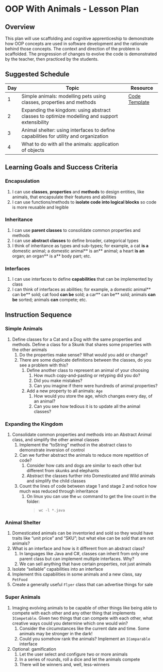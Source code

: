 # OOP With Animals - Lesson Plan

## Overview

This plan will use scaffolding and cognitive apprenticeship to demonstrate how OOP concepts are used in software development and the rationale behind those concepts. The context and direction of the problem is scaffolded. The progression of changes to evolve the code is demonstrated by the teacher, then practiced by the students.

## Suggested Schedule

| Day | Topic                                                                                         | Resource                                                                                      |
| --- | --------------------------------------------------------------------------------------------- | --------------------------------------------------------------------------------------------- |
| 1   | Simple animals: modelling pets using classes, properties and methods                          | [Code Template](https://github.com/l2lam/oop-with-animals/tree/main/1%20-%20Simple%20Animals) |
| 2   | Expanding the kingdom: using abstract classes to optimize modelling and support extensibility |                                                                                               |
| 3   | Animal shelter: using interfaces to define capabilities for utility and organization          |                                                                                               |
| 4   | What to do with all the animals: application of objects                                       |                                                                                               |

## Learning Goals and Success Criteria

### Encapsulation

1. I can use **classes**, **properties** and **methods** to design entities, like animals, that encapsulate their features and abilities
2. I can use functions/methods to **isolate code into logical blocks** so code is more reusable and legible

### Inheritance

1. I can use **parent classes** to consolidate common properties and methods
2. I can use **abstract classes** to define broader, categorical types
3. I think of inheritance as types and sub-types; for example, a cat **is a** domestic animal; a domestic animal** is an** animal; a heart **is an** organ; an organ** is a** body part; etc.

### Interfaces

1. I can use interfaces to define **capabilities** that can be implemented by class
2. I can think of interfaces as abilities; for example, a domestic animal** can be** sold; cat food **can be** sold; a car** can be** sold; animals **can be** sorted; animals **can** compete; etc.

## Instruction Sequence

### Simple Animals

1. Define classes for a Cat and a Dog with the same properties and methods. Define a class for a Skunk that shares some properties with the other animals
   1. Do the properties make sense? What would you add or change?
   1. There are some duplicate definitions between the classes, do you see a problem with this?
      1. Define another class to represent an animal of your choosing
         1. How much copy-and-pasting or retyping did you do?
         1. Did you make mistakes?
         1. Can you imagine if there were hundreds of animal properties?
      1. Add a new property to all animals: `Age`
         1. How would you store the age, which changes every day, of an animal?
         1. Can you see how tedious it is to update all the animal classes?

### Expanding the Kingdom

1. Consolidate common properties and methods into an Abstract Animal class, and simplify the other animal classes
   1. Implement the “toString” method in the abstract class to demonstrate inversion of control
   1. Can we further abstract the animals to reduce more repetition of code?
      1. Consider how cats and dogs are similar to each other but different from skunks and elephants
      1. Abstract the classes further into Domesticated and Wild animals and simplify the child classes
   1. Count the lines of code between stage 1 and stage 2 and notice how much was reduced through inheritance
      1. On linux you can use the `wc` command to get the line count in the folder:
         > `wc -l *.java`

### Animal Shelter

1. Domesticated animals can be inventoried and sold so they would have traits like “unit price” and “SKU”; but what else can be sold that are not animals?
1. What is an interface and how is it different from an abstract class?
   1. In languages like Java and C#, classes can inherit from only one parent class but can implement multiple interfaces. Why?
   1. We can sell anything that have certain properties, not just animals
1. Isolate “sellable” capabilities into an interface
1. Implement this capabilities in some animals and a new class, say `PetFood`
1. Create a generally useful `Flyer` class that can advertise things for sale

### Super Animals

1. Imaging evolving animals to be capable of other things like being able to compete with each other and any other thing that implements `ICompetable`. Given two things that can compete with each other, what creative ways could you determine which one would win?
   1. Consider the circumstances like the current date and time. Some animals may be stronger in the dark!
   1. Could you somehow rank the animals? Implement an `IComparable` interface
1. Optional: gamification
   1. Let the user select and configure two or more animals
   1. In a series of rounds, roll a dice and let the animals compete
   1. There will be winners and, well, less-winners
